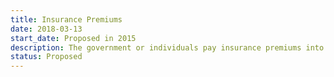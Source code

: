```yaml
---
title: Insurance Premiums
date: 2018-03-13
start_date: Proposed in 2015
description: The government or individuals pay insurance premiums into a pot which is then spent on antibiotic R&D and conservation.
status: Proposed
---
```

